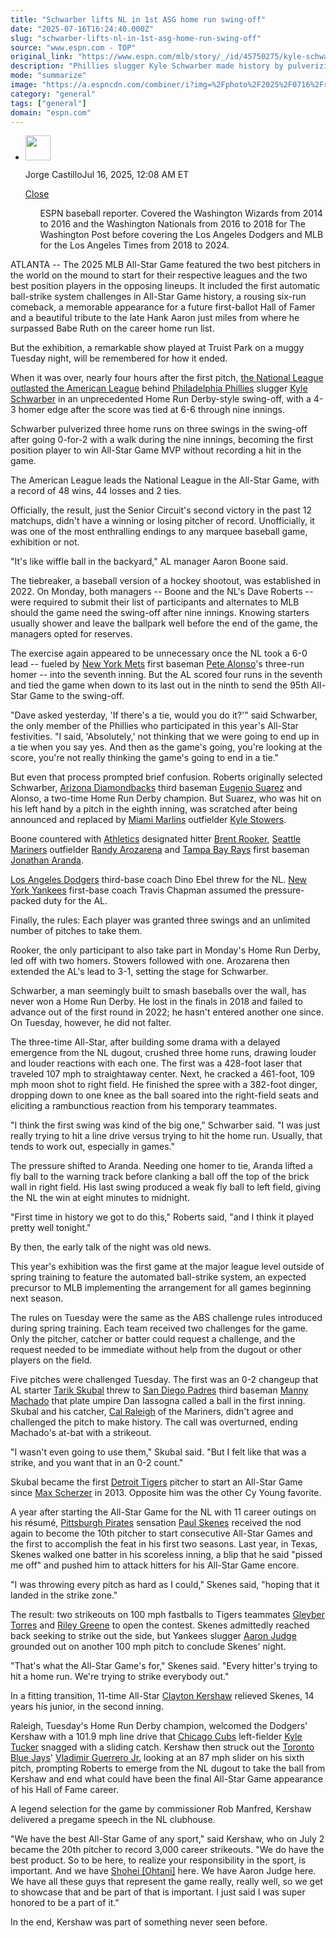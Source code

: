 ```yaml
---
title: "Schwarber lifts NL in 1st ASG home run swing-off"
date: "2025-07-16T16:24:40.000Z"
slug: "schwarber-lifts-nl-in-1st-asg-home-run-swing-off"
source: "www.espn.com - TOP"
original_link: "https://www.espn.com/mlb/story/_/id/45750275/kyle-schwarber-leads-national-league-win-2025-mlb-all-star-game-first-tiebreak-home-run-swing-off"
description: "Phillies slugger Kyle Schwarber made history by pulverizing three home runs on three swings in the first swing-off to decide an All-Star Game, giving the National League a win over the AL after the teams were tied through nine innings."
mode: "summarize"
image: "https://a.espncdn.com/combiner/i?img=%2Fphoto%2F2025%2F0716%2Fr1519628_1296x729_16%2D9.jpg"
category: "general"
tags: ["general"]
domain: "espn.com"
---
```

<div id="readability-page-1" class="page"><div><div><ul><li><p><img src="https://a.espncdn.com/combiner/i?img=/photo/2024/1022/r1404132_4_130x180_smallmug.png&amp;h=80&amp;w=80&amp;scale=crop" alt="" width="40" height="40"></p><p>Jorge Castillo<span>Jul 16, 2025, 12:08 AM ET</span></p><div><p><a href="#">Close</a></p><ul>ESPN baseball reporter. Covered the Washington Wizards from 2014 to 2016 and the Washington Nationals from 2016 to 2018 for The Washington Post before covering the Los Angeles Dodgers and MLB for the Los Angeles Times from 2018 to 2024.</ul></div></li></ul></div><p>ATLANTA -- The 2025 MLB All-Star Game featured the two best pitchers in the world on the mound to start for their respective leagues and the two best position players in the opposing lineups. It included the first automatic ball-strike system challenges in All-Star Game history, a rousing six-run comeback, a memorable appearance for a future first-ballot Hall of Famer and a beautiful tribute to the late Hank Aaron just miles from where he surpassed Babe Ruth on the career home run list.</p><p>But the exhibition, a remarkable show played at Truist Park on a muggy Tuesday night, will be remembered for how it ended.</p><p>When it was over, nearly four hours after the first pitch, <a href="https://www.espn.com/mlb/game/_/gameId/401696358/american-national">the National League outlasted the American League</a> behind <a data-clubhouse-guid="ff1e263a-f6a6-93c3-1373-418623652ff0" href="https://www.espn.com/mlb/team/_/name/phi/philadelphia-phillies">Philadelphia Phillies</a> slugger <a data-player-guid="657f83eb-5046-ab51-fc42-003dd9c43710" href="https://www.espn.com/mlb/player/_/id/33712/kyle-schwarber">Kyle Schwarber</a> in an unprecedented Home Run Derby-style swing-off, with a 4-3 homer edge after the score was tied at 6-6 through nine innings.</p><p>Schwarber pulverized three home runs on three swings in the swing-off after going 0-for-2 with a walk during the nine innings, becoming the first position player to win All-Star Game MVP without recording a hit in the game.</p><p>The American League leads the National League in the All-Star Game, with a record of 48 wins, 44 losses and 2 ties.</p><p>Officially, the result, just the Senior Circuit's second victory in the past 12 matchups, didn't have a winning or losing pitcher of record. Unofficially, it was one of the most enthralling endings to any marquee baseball game, exhibition or not.</p><p>"It's like wiffle ball in the backyard," AL manager Aaron Boone said.</p><p>The tiebreaker, a baseball version of a hockey shootout, was established in 2022. On Monday, both managers -- Boone and the NL's Dave Roberts -- were required to submit their list of participants and alternates to MLB should the game need the swing-off after nine innings. Knowing starters usually shower and leave the ballpark well before the end of the game, the managers opted for reserves.</p><p>The exercise again appeared to be unnecessary once the NL took a 6-0 lead -- fueled by <a data-clubhouse-guid="d08426cc-bf13-5d7b-5217-6d4662019bc6" href="https://www.espn.com/mlb/team/_/name/nym/new-york-mets">New York Mets</a> first baseman <a data-player-guid="33ba43fd-9a28-0e56-1012-5c9e5881a570" href="https://www.espn.com/mlb/player/_/id/37498/pete-alonso">Pete Alonso</a>'s three-run homer -- into the seventh inning. But the AL scored four runs in the seventh and tied the game when down to its last out in the ninth to send the 95th All-Star Game to the swing-off.</p><p>"Dave asked yesterday, 'If there's a tie, would you do it?'" said Schwarber, the only member of the Phillies who participated in this year's All-Star festivities. "I said, 'Absolutely,' not thinking that we were going to end up in a tie when you say yes. And then as the game's going, you're looking at the score, you're not really thinking the game's going to end in a tie."</p><p>But even that process prompted brief confusion. Roberts originally selected Schwarber, <a data-clubhouse-guid="43e14a76-ff66-49ed-24fc-2835932f99dd" href="https://www.espn.com/mlb/team/_/name/ari/arizona-diamondbacks">Arizona Diamondbacks</a> third baseman <a data-player-guid="1a1ec65f-a81f-8ce9-9f38-7275b93a2474" href="https://www.espn.com/mlb/player/_/id/32367/eugenio-suarez">Eugenio Suarez</a> and Alonso, a two-time Home Run Derby champion. But Suarez, who was hit on his left hand by a pitch in the eighth inning, was scratched after being announced and replaced by <a data-clubhouse-guid="74909d10-eacb-1376-ef1e-d0f37d7c67ca" href="https://www.espn.com/mlb/team/_/name/mia/miami-marlins">Miami Marlins</a> outfielder <a data-player-guid="8359e8e4-86e5-3587-bbd4-5c729d0d54f7" href="https://www.espn.com/mlb/player/_/id/42796/kyle-stowers">Kyle Stowers</a>.</p><p>Boone countered with <a href="https://www.espn.com/mlb/team/_/name/ath/athletics">Athletics</a> designated hitter <a data-player-guid="0fc2e345-a28a-9c20-023a-e80747e8d0d0" href="https://www.espn.com/mlb/player/_/id/40926/brent-rooker">Brent Rooker</a>, <a data-clubhouse-guid="56d60582-088f-6848-5180-1fb04440cf87" href="https://www.espn.com/mlb/team/_/name/sea/seattle-mariners">Seattle Mariners</a> outfielder <a data-player-guid="ff4e0d11-a441-34db-29d8-8567b71547b7" href="https://www.espn.com/mlb/player/_/id/36488/randy-arozarena">Randy Arozarena</a> and <a data-clubhouse-guid="f8a579c6-08b9-7584-141d-317d0645763b" href="https://www.espn.com/mlb/team/_/name/tb/tampa-bay-rays">Tampa Bay Rays</a> first baseman <a data-player-guid="4d197bc2-9bdd-0f37-fb96-21bd05f8ce1e" href="https://www.espn.com/mlb/player/_/id/40810/jonathan-aranda">Jonathan Aranda</a>.</p><p><a data-clubhouse-guid="fb7cf413-5156-9fc2-abe0-2273b89f70db" href="https://www.espn.com/mlb/team/_/name/lad/los-angeles-dodgers">Los Angeles Dodgers</a> third-base coach Dino Ebel threw for the NL. <a data-clubhouse-guid="2b9cedf3-ce60-0bcf-fafe-8cd055255685" href="https://www.espn.com/mlb/team/_/name/nyy/new-york-yankees">New York Yankees</a> first-base coach Travis Chapman assumed the pressure-packed duty for the AL.</p><p>Finally, the rules: Each player was granted three swings and an unlimited number of pitches to take them.</p><p>Rooker, the only participant to also take part in Monday's Home Run Derby, led off with two homers. Stowers followed with one. Arozarena then extended the AL's lead to 3-1, setting the stage for Schwarber.</p><p>Schwarber, a man seemingly built to smash baseballs over the wall, has never won a Home Run Derby. He lost in the finals in 2018 and failed to advance out of the first round in 2022; he hasn't entered another one since. On Tuesday, however, he did not falter.</p><p>The three-time All-Star, after building some drama with a delayed emergence from the NL dugout, crushed three home runs, drawing louder and louder reactions with each one. The first was a 428-foot laser that traveled 107 mph to straightaway center. Next, he cracked a 461-foot, 109 mph moon shot to right field. He finished the spree with a 382-foot dinger, dropping down to one knee as the ball soared into the right-field seats and eliciting a rambunctious reaction from his temporary teammates.</p><p>"I think the first swing was kind of the big one," Schwarber said. "I was just really trying to hit a line drive versus trying to hit the home run. Usually, that tends to work out, especially in games."</p><p>The pressure shifted to Aranda. Needing one homer to tie, Aranda lifted a fly ball to the warning track before clanking a ball off the top of the brick wall in right field. His last swing produced a weak fly ball to left field, giving the NL the win at eight minutes to midnight.</p><p>"First time in history we got to do this," Roberts said, "and I think it played pretty well tonight."</p><p>By then, the early talk of the night was old news.</p><p>This year's exhibition was the first game at the major league level outside of spring training to feature the automated ball-strike system, an expected precursor to MLB implementing the arrangement for all games beginning next season.</p><p>The rules on Tuesday were the same as the ABS challenge rules introduced during spring training. Each team received two challenges for the game. Only the pitcher, catcher or batter could request a challenge, and the request needed to be immediate without help from the dugout or other players on the field.</p><p>Five pitches were challenged Tuesday. The first was an 0-2 changeup that AL starter <a data-player-guid="2e709af2-d8bb-3d70-978d-f33a50695c14" href="https://www.espn.com/mlb/player/_/id/42409/tarik-skubal">Tarik Skubal</a> threw to <a data-clubhouse-guid="4dec648c-3eb9-055c-aebc-2711f30975a0" href="https://www.espn.com/mlb/team/_/name/sd/san-diego-padres">San Diego Padres</a> third baseman <a data-player-guid="f648627a-f607-58d0-f02a-9282e6a7b5ef" href="https://www.espn.com/mlb/player/_/id/31097/manny-machado">Manny Machado</a> that plate umpire Dan Iassogna called a ball in the first inning. Skubal and his catcher, <a data-player-guid="6c27dcb5-a741-d526-b5ac-f3988e288a70" href="https://www.espn.com/mlb/player/_/id/41292/cal-raleigh">Cal Raleigh</a> of the Mariners, didn't agree and challenged the pitch to make history. The call was overturned, ending Machado's at-bat with a strikeout.</p><p>"I wasn't even going to use them," Skubal said. "But I felt like that was a strike, and you want that in an 0-2 count."</p><p>Skubal became the first <a data-clubhouse-guid="b27c64bf-4f18-f713-ba06-db1bce2394e7" href="https://www.espn.com/mlb/team/_/name/det/detroit-tigers">Detroit Tigers</a> pitcher to start an All-Star Game since <a data-player-guid="a9fe8a8f-25e3-3d90-b410-96f40b03a927" href="https://www.espn.com/mlb/player/_/id/28976/max-scherzer">Max Scherzer</a> in 2013. Opposite him was the other Cy Young favorite.</p><p>A year after starting the All-Star Game for the NL with 11 career outings on his résumé, <a data-clubhouse-guid="5b8fc9be-4020-52c6-aa28-9a0f2d4383e0" href="https://www.espn.com/mlb/team/_/name/pit/pittsburgh-pirates">Pittsburgh Pirates</a> sensation <a data-player-guid="cdfd69c1-1b9b-30fe-acf4-aad457b0850e" href="https://www.espn.com/mlb/player/_/id/4719507/paul-skenes">Paul Skenes</a> received the nod again to become the 10th pitcher to start consecutive All-Star Games and the first to accomplish the feat in his first two seasons. Last year, in Texas, Skenes walked one batter in his scoreless inning, a blip that he said "pissed me off" and pushed him to attack hitters for his All-Star Game encore.</p><p>"I was throwing every pitch as hard as I could," Skenes said, "hoping that it landed in the strike zone."</p><p>The result: two strikeouts on 100 mph fastballs to Tigers teammates <a data-player-guid="17807b1c-5611-ec45-874b-33bb63e08a91" href="https://www.espn.com/mlb/player/_/id/33804/gleyber-torres">Gleyber Torres</a> and <a data-player-guid="42013927-5c1f-ca70-7434-9a616f075d2f" href="https://www.espn.com/mlb/player/_/id/42179/riley-greene">Riley Greene</a> to open the contest. Skenes admittedly reached back seeking to strike out the side, but Yankees slugger <a data-player-guid="e3e39e69-2861-f5b5-49be-b0880534c802" href="https://www.espn.com/mlb/player/_/id/33192/aaron-judge">Aaron Judge</a> grounded out on another 100 mph pitch to conclude Skenes' night.</p><p>"That's what the All-Star Game's for," Skenes said. "Every hitter's trying to hit a home run. We're trying to strike everybody out."</p><p>In a fitting transition, 11-time All-Star <a data-player-guid="981bcb61-629f-464a-9360-5b71c042f6bd" href="https://www.espn.com/mlb/player/_/id/28963/clayton-kershaw">Clayton Kershaw</a> relieved Skenes, 14 years his junior, in the second inning.</p><p>Raleigh, Tuesday's Home Run Derby champion, welcomed the Dodgers' Kershaw with a 101.9 mph line drive that <a data-clubhouse-guid="5cda5067-7075-66b1-4b94-2333ab8d9807" href="https://www.espn.com/mlb/team/_/name/chc/chicago-cubs">Chicago Cubs</a> left-fielder <a data-player-guid="b963b85d-6db2-f0e5-b763-88d4a41c0d73" href="https://www.espn.com/mlb/player/_/id/34967/kyle-tucker">Kyle Tucker</a> snagged with a sliding catch. Kershaw then struck out the <a data-clubhouse-guid="0151aed9-9f11-ceae-195d-180ca603b64a" href="https://www.espn.com/mlb/team/_/name/tor/toronto-blue-jays">Toronto Blue Jays</a>' <a data-player-guid="011563f3-5637-9d59-9629-2e6ff3c32b20" href="https://www.espn.com/mlb/player/_/id/35002/vladimir-guerrero-jr">Vladimir Guerrero Jr.</a> looking at an 87 mph slider on his sixth pitch, prompting Roberts to emerge from the NL dugout to take the ball from Kershaw and end what could have been the final All-Star Game appearance of his Hall of Fame career.</p><p>A legend selection for the game by commissioner Rob Manfred, Kershaw delivered a pregame speech in the NL clubhouse.</p><p>"We have the best All-Star Game of any sport," said Kershaw, who on July 2 became the 20th pitcher to record 3,000 career strikeouts. "We do have the best product. So to be here, to realize your responsibility in the sport, is important. And we have <a href="https://www.espn.com/mlb/player/_/id/39832/shohei-ohtani">Shohei [Ohtani]</a> here. We have Aaron Judge here. We have all these guys that represent the game really, really well, so we get to showcase that and be part of that is important. I just said I was super honored to be a part of it."</p><p>In the end, Kershaw was part of something never seen before.</p>
</div></div>